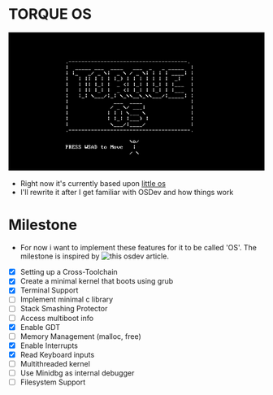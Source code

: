 # TORQUE OS
![torque os](https://github.com/002harshit/torqueOS/blob/main/media/output.gif)
- Right now it's currently based upon [little os](https://littleosbook.github.io/)
- I'll rewrite it after I get familiar with OSDev and how things work

# Milestone
- For now i want to implement these features for it to be called 'OS'. The milestone is inspired by ![this osdev article](https://wiki.osdev.org/Creating_an_Operating_System).

- [x] Setting up a Cross-Toolchain
- [x] Create a minimal kernel that boots using grub
- [x] Terminal Support
- [ ] Implement minimal c library
- [ ] Stack Smashing Protector
- [ ] Access multiboot info
- [x] Enable GDT
- [ ] Memory Management (malloc, free)
- [x] Enable Interrupts
- [x] Read Keyboard inputs
- [ ] Multithreaded kernel
- [ ] Use Minidbg as internal debugger
- [ ] Filesystem Support
